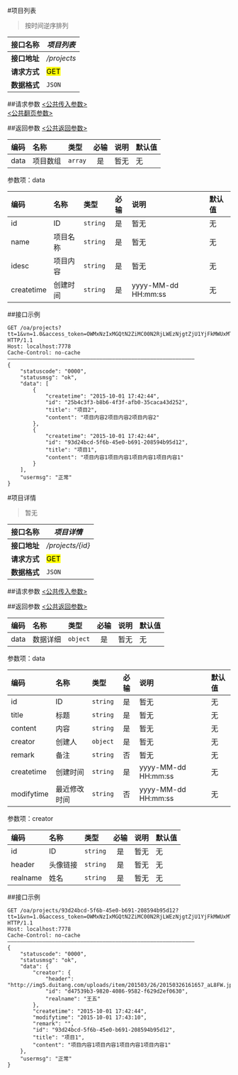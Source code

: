#项目列表
>按时间逆序排列

| 接口名称 | *项目列表* |
| -- | -- |
| **接口地址** | */projects* |
| **请求方式** | <mark>GET</mark> |
| **数据格式** | <code>JSON</code> |


##请求参数
[<公共传入参数>](../README.md)  
[<公共翻页参数>](../README.md)


##返回参数
[<公共返回参数>](../README.md)

|编码|名称|类型|必输|说明|默认值|
|:---|:---|:---|:--:|:---|:-----|
|data|项目数组|<code>array</code>|是|暂无|无|

参数项：data

|编码|名称|类型|必输|说明|默认值|
|:---|:---|:---|:--:|:---|:-----|
|id|ID|<code>string</code>|是|暂无|无|
|name|项目名称|<code>string</code>|是|暂无|无|
|idesc|项目内容|<code>string</code>|是|暂无|无|
|createtime|创建时间|<code>string</code>|是|yyyy-MM-dd HH:mm:ss|无|

##接口示例

```
GET /oa/projects?tt=1&vn=1.0&access_token=OWMxNzIxMGQtN2ZiMC00N2RjLWEzNjgtZjU1YjFkMWUxMTRh&page=0&size=20 HTTP/1.1
Host: localhost:7778
Cache-Control: no-cache 
———————————————————————————————————————————————————————————
{
    "statuscode": "0000",
    "statusmsg": "ok",
    "data": [
        {
            "createtime": "2015-10-01 17:42:44",
            "id": "25b4c3f3-b8b6-4f3f-afb0-35caca43d252",
            "title": "项目2",
            "content": "项目内容2项目内容2项目内容2"
        },
        {
            "createtime": "2015-10-01 17:42:44",
            "id": "93d24bcd-5f6b-45e0-b691-208594b95d12",
            "title": "项目1",
            "content": "项目内容1项目内容1项目内容1项目内容1"
        }
    ],
    "usermsg": "正常"
}
```




#项目详情
>暂无

| 接口名称 | *项目详情* |
| -- | -- |
| **接口地址** | */projects/{id}* |
| **请求方式** | <mark>GET</mark> |
| **数据格式** | <code>JSON</code> |


##请求参数
[<公共传入参数>](../README.md)  


##返回参数
[<公共返回参数>](../README.md)

|编码|名称|类型|必输|说明|默认值|
|:---|:---|:---|:--:|:---|:-----|
|data|数据详细|<code>object</code>|是|暂无|无|

参数项：data

|编码|名称|类型|必输|说明|默认值|
|:---|:---|:---|:--:|:---|:-----|
|id|ID|<code>string</code>|是|暂无|无|
|title|标题|<code>string</code>|是|暂无|无|
|content|内容|<code>string</code>|是|暂无|无|
|creator|创建人|<code>object</code>|是|暂无|无|
|remark|备注|<code>string</code>|否|暂无|无|
|createtime|创建时间|<code>string</code>|是|yyyy-MM-dd HH:mm:ss|无|
|modifytime|最近修改时间|<code>string</code>|否|yyyy-MM-dd HH:mm:ss|无|


参数项：creator

|编码|名称|类型|必输|说明|默认值|
|:---|:---|:---|:--:|:---|:-----|
|id|ID|<code>string</code>|是|暂无|无|
|header|头像链接|<code>string</code>|是|暂无|无|
|realname|姓名|<code>string</code>|是|暂无|无|

##接口示例

```
GET /oa/projects/93d24bcd-5f6b-45e0-b691-208594b95d12?tt=1&vn=1.0&access_token=OWMxNzIxMGQtN2ZiMC00N2RjLWEzNjgtZjU1YjFkMWUxMTRh HTTP/1.1
Host: localhost:7778
Cache-Control: no-cache
———————————————————————————————————————————————————————————
{
    "statuscode": "0000",
    "statusmsg": "ok",
    "data": {
        "creator": {
            "header": "http://img5.duitang.com/uploads/item/201503/26/20150326161657_aL8FW.jpeg",
            "id": "d47539b3-9820-4086-9582-f629d2ef0630",
            "realname": "王五"
        },
        "createtime": "2015-10-01 17:42:44",
        "modifytime": "2015-10-01 17:43:10",
        "remark": "",
        "id": "93d24bcd-5f6b-45e0-b691-208594b95d12",
        "title": "项目1",
        "content": "项目内容1项目内容1项目内容1项目内容1"
    },
    "usermsg": "正常"
}
```



